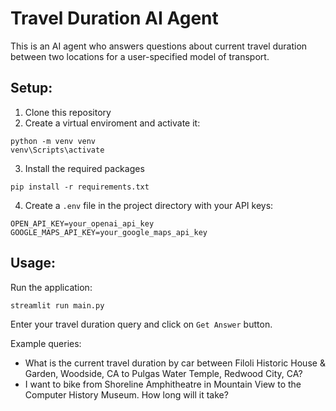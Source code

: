 # Travel Duration AI Agent

This is an AI agent who answers questions about current travel duration between two locations for a user-specified model of transport.

## Setup:

1. Clone this repository
2. Create a virtual enviroment and activate it:
```
python -m venv venv
venv\Scripts\activate
```
3. Install the required packages
```
pip install -r requirements.txt
```
4. Create a `.env` file in the project directory with your API keys:
```
OPEN_API_KEY=your_openai_api_key
GOOGLE_MAPS_API_KEY=your_google_maps_api_key
```
## Usage:

Run the application:
```
streamlit run main.py
```
Enter your travel duration query and click on `Get Answer` button.

Example queries:
- What is the current travel duration by car between Filoli Historic House & Garden, Woodside, CA to Pulgas Water Temple, Redwood City, CA?
- I want to bike from Shoreline Amphitheatre in Mountain View to the Computer History Museum. How long will it take?